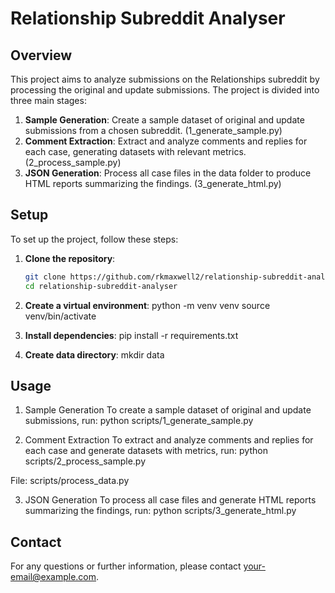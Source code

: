 # Relationship Subreddit Analyser

## Overview

This project aims to analyze submissions on the Relationships subreddit by processing the original and update submissions. The project is divided into three main stages:

1. **Sample Generation**: Create a sample dataset of original and update submissions from a chosen subreddit. (1_generate_sample.py)
2. **Comment Extraction**: Extract and analyze comments and replies for each case, generating datasets with relevant metrics. (2_process_sample.py)
3. **JSON Generation**: Process all case files in the data folder to produce HTML reports summarizing the findings. (3_generate_html.py)


## Setup

To set up the project, follow these steps:

1. **Clone the repository**:

   ```bash
   git clone https://github.com/rkmaxwell2/relationship-subreddit-analyser.git
   cd relationship-subreddit-analyser

2. **Create a virtual environment**:
python -m venv venv
source venv/bin/activate

3. **Install dependencies**:
pip install -r requirements.txt

4. **Create data directory**:
mkdir data


## Usage

1. Sample Generation
To create a sample dataset of original and update submissions, run:
python scripts/1_generate_sample.py

2. Comment Extraction
To extract and analyze comments and replies for each case and generate datasets with metrics, run:
python scripts/2_process_sample.py

File: scripts/process_data.py

3. JSON Generation
To process all case files and generate HTML reports summarizing the findings, run:
python scripts/3_generate_html.py

## Contact
For any questions or further information, please contact your-email@example.com.